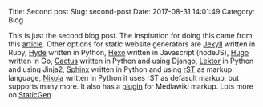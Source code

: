 Title: Second post
Slug: second-post
Date: 2017-08-31 14:01:49
Category: Blog

This is just the second blog post. The inspiration for doing this came from this [article][1]. Other options for static
website generators are [Jekyll](https://jekyllrb.com/) written in Ruby, [Hyde](http://hyde.github.io/) written in Python, 
[Hexo](https://hexo.io/) written in Javascript (nodeJS), [Hugo](http://gohugo.io/) written in Go, 
[Cactus](https://github.com/eudicots/Cactus) written in Python and using Django, [Lektor](https://www.getlektor.com/) 
in Python and using Jinja2, [Sphinx](http://www.sphinx-doc.org/) written in Python and using [rST][2] as markup language,
[Nikola](https://www.getnikola.com/) written in Python it uses rST as defasult markup, but supports many more. It also has 
a [plugin][3] for Mediawiki markup. Lots more on [StaticGen](https://www.staticgen.com/).



[1]: https://fedoramagazine.org/make-github-pages-blog-with-pelican/ "Make a Github Pages blog with Pelican"
[2]: http://docutils.sourceforge.net/rst.html "reStructuredText"
[3]: https://plugins.getnikola.com/v7/mediawiki/ "Nikola mediawiki smc.mw"
